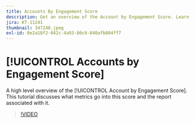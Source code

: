 ```yaml
---
title: Accounts By Engagement Score
description: Get an overview of the Account by Engagement Score. Learn what metrics go into this score and the report associated with it.
jira: KT-11241
thumbnail: 347248.jpeg
exl-id: 0e2a18f2-042c-4a93-80c8-840afb804ff7
---
```

# [!UICONTROL Accounts by Engagement Score]

A high level overview of the [!UICONTROL Account by Engagement Score].  This tutorial discusses what metrics go into this score and the report associated with it.

>[!VIDEO](https://video.tv.adobe.com/v/347248/?quality=12&learn=on)
